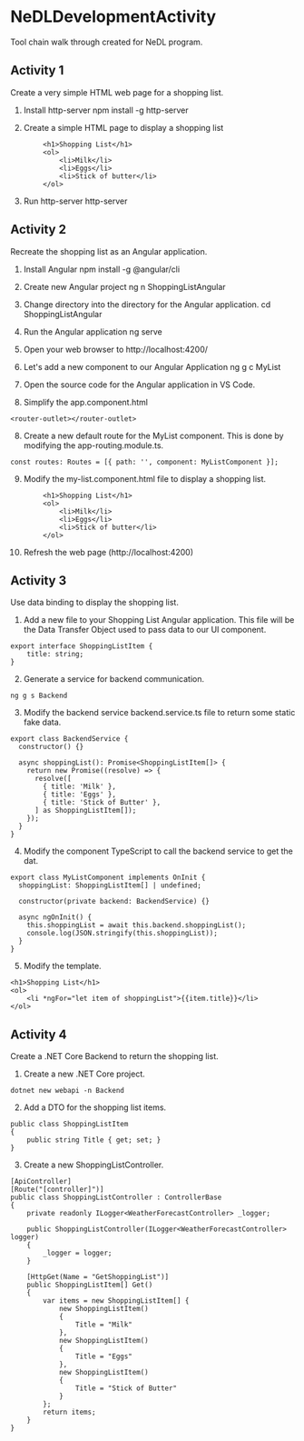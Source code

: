 # NeDLDevelopmentActivity

Tool chain walk through created for NeDL program.

## Activity 1

Create a very simple HTML web page for a shopping list.

1. Install http-server
   npm install -g http-server

2. Create a simple HTML page to display a shopping list

```
        <h1>Shopping List</h1>
        <ol>
            <li>Milk</li>
            <li>Eggs</li>
            <li>Stick of butter</li>
        </ol>
```

3. Run http-server
   http-server

## Activity 2

Recreate the shopping list as an Angular application.

1. Install Angular
   npm install -g @angular/cli

2. Create new Angular project
   ng n ShoppingListAngular

3. Change directory into the directory for the Angular application.
   cd ShoppingListAngular

4. Run the Angular application
   ng serve

5. Open your web browser to http://localhost:4200/

6. Let's add a new component to our Angular Application
   ng g c MyList

7. Open the source code for the Angular application in VS Code.

8. Simplify the app.component.html

```
<router-outlet></router-outlet>
```

8. Create a new default route for the MyList component. This is done by modifying the app-routing.module.ts.

```
const routes: Routes = [{ path: '', component: MyListComponent }];
```

9. Modify the my-list.component.html file to display a shopping list.

```
        <h1>Shopping List</h1>
        <ol>
            <li>Milk</li>
            <li>Eggs</li>
            <li>Stick of butter</li>
        </ol>
```

10. Refresh the web page (http://localhost:4200)

## Activity 3

Use data binding to display the shopping list.

1. Add a new file to your Shopping List Angular application. This file will be the Data Transfer Object used to pass data to our UI component.

```
export interface ShoppingListItem {
    title: string;
}
```

2. Generate a service for backend communication.

```
ng g s Backend
```

3. Modify the backend service backend.service.ts file to return some static fake data.

```
export class BackendService {
  constructor() {}

  async shoppingList(): Promise<ShoppingListItem[]> {
    return new Promise((resolve) => {
      resolve([
        { title: 'Milk' },
        { title: 'Eggs' },
        { title: 'Stick of Butter' },
      ] as ShoppingListItem[]);
    });
  }
}
```

4. Modify the component TypeScript to call the backend service to get the dat.

```
export class MyListComponent implements OnInit {
  shoppingList: ShoppingListItem[] | undefined;

  constructor(private backend: BackendService) {}

  async ngOnInit() {
    this.shoppingList = await this.backend.shoppingList();
    console.log(JSON.stringify(this.shoppingList));
  }
}
```

5. Modify the template.

```
<h1>Shopping List</h1>
<ol>
    <li *ngFor="let item of shoppingList">{{item.title}}</li>
</ol>
```

## Activity 4

Create a .NET Core Backend to return the shopping list.

1. Create a new .NET Core project.

```
dotnet new webapi -n Backend
```

2. Add a DTO for the shopping list items.

```
public class ShoppingListItem
{
    public string Title { get; set; }
}
```

3. Create a new ShoppingListController.

```
[ApiController]
[Route("[controller]")]
public class ShoppingListController : ControllerBase
{
    private readonly ILogger<WeatherForecastController> _logger;

    public ShoppingListController(ILogger<WeatherForecastController> logger)
    {
        _logger = logger;
    }

    [HttpGet(Name = "GetShoppingList")]
    public ShoppingListItem[] Get()
    {
        var items = new ShoppingListItem[] {
            new ShoppingListItem()
            {
                Title = "Milk"
            },
            new ShoppingListItem()
            {
                Title = "Eggs"
            },
            new ShoppingListItem()
            {
                Title = "Stick of Butter"
            }
        };
        return items;
    }
}
```
